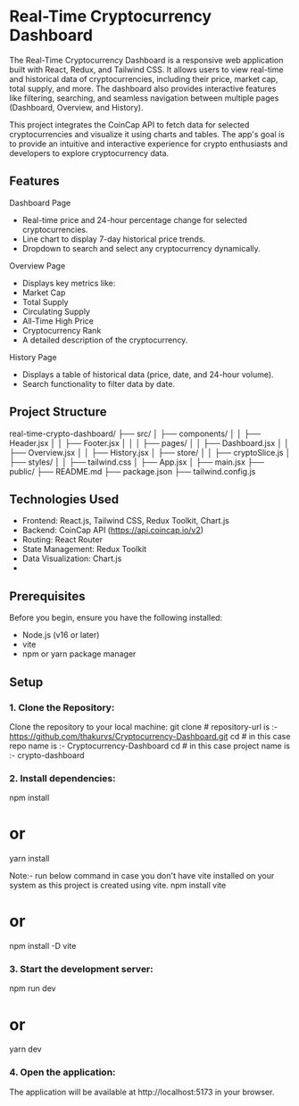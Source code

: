 # Real-Time Cryptocurrency Dashboard

The Real-Time Cryptocurrency Dashboard is a responsive web application built with React, Redux, and Tailwind CSS. It allows users to view real-time and historical data of cryptocurrencies, including their price, market cap, total supply, and more. The dashboard also provides interactive features like filtering, searching, and seamless navigation between multiple pages (Dashboard, Overview, and History).

This project integrates the CoinCap API to fetch data for selected cryptocurrencies and visualize it using charts and tables. The app's goal is to provide an intuitive and interactive experience for crypto enthusiasts and developers to explore cryptocurrency data.

## Features

Dashboard Page
- Real-time price and 24-hour percentage change for selected cryptocurrencies.
- Line chart to display 7-day historical price trends.
- Dropdown to search and select any cryptocurrency dynamically.

Overview Page
- Displays key metrics like:
- Market Cap
- Total Supply
- Circulating Supply
- All-Time High Price
- Cryptocurrency Rank
- A detailed description of the cryptocurrency.

History Page
- Displays a table of historical data (price, date, and 24-hour volume).
- Search functionality to filter data by date.

## Project Structure
real-time-crypto-dashboard/
├── src/
│   ├── components/
│   │   ├── Header.jsx
│   │   ├── Footer.jsx
│   │
│   ├── pages/ 
│   │   ├── Dashboard.jsx
│   │   ├── Overview.jsx
│   │   ├── History.jsx
│   ├── store/
│   │   ├── cryptoSlice.js
│   ├── styles/
│   │   ├── tailwind.css
│   ├── App.jsx
│   ├── main.jsx
├── public/
├── README.md
├── package.json
├── tailwind.config.js

## Technologies Used

- Frontend: React.js, Tailwind CSS, Redux Toolkit, Chart.js
- Backend: CoinCap API (https://api.coincap.io/v2)
- Routing: React Router
- State Management: Redux Toolkit
- Data Visualization: Chart.js
- 
## Prerequisites

Before you begin, ensure you have the following installed:

- Node.js (v16 or later)
- vite 
- npm or yarn package manager

## Setup

### 1. Clone the Repository:

Clone the repository to your local machine:
git clone <repository-url>           # repository-url is :- https://github.com/thakurvs/Cryptocurrency-Dashboard.git 
cd <repository-folder>               # in this case repo name is :- Cryptocurrency-Dashboard
cd <project-name>                    # in this case project name is :- crypto-dashboard

### 2. Install dependencies:
npm install
# or
yarn install

Note:- run below command in case you don't have vite installed on your system as this project is created using vite.
npm install vite
# or
npm install -D vite

### 3. Start the development server:
npm run dev
# or
yarn dev

### 4. Open the application:
The application will be available at http://localhost:5173 in your browser.
